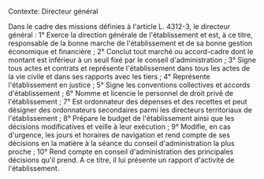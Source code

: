 Contexte: Directeur général

Dans le cadre des missions définies à l'article L. 4312-3, le directeur général : 1° Exerce la direction générale de l'établissement et est, à ce titre, responsable de la bonne marche de l'établissement et de sa bonne gestion économique et financière ; 2° Conclut tout marché ou accord-cadre dont le montant est inférieur à un seuil fixé par le conseil d'administration ; 3° Signe tous actes et contrats et représente l'établissement dans tous les actes de la vie civile et dans ses rapports avec les tiers ; 4° Représente l'établissement en justice ; 5° Signe les conventions collectives et accords d'établissement ; 6° Nomme et licencie le personnel de droit privé de l'établissement ; 7° Est ordonnateur des dépenses et des recettes et peut désigner des ordonnateurs secondaires parmi les directeurs territoriaux de l'établissement ; 8° Prépare le budget de l'établissement ainsi que les décisions modificatives et veille à leur exécution ; 9° Modifie, en cas d'urgence, les jours et horaires de navigation et rend compte de ses décisions en la matière à la séance du conseil d'administration la plus proche ; 10° Rend compte en conseil d'administration des principales décisions qu'il prend. A ce titre, il lui présente un rapport d'activité de l'établissement.